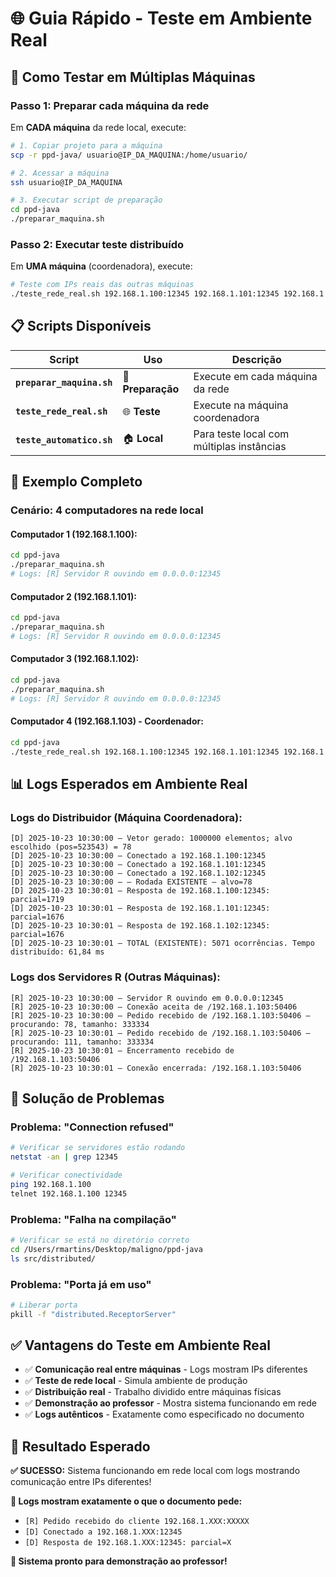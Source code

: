 # 🌐 Guia Rápido - Teste em Ambiente Real

## 🚀 **Como Testar em Múltiplas Máquinas**

### **Passo 1: Preparar cada máquina da rede**

Em **CADA máquina** da rede local, execute:

```bash
# 1. Copiar projeto para a máquina
scp -r ppd-java/ usuario@IP_DA_MAQUINA:/home/usuario/

# 2. Acessar a máquina
ssh usuario@IP_DA_MAQUINA

# 3. Executar script de preparação
cd ppd-java
./preparar_maquina.sh
```

### **Passo 2: Executar teste distribuído**

Em **UMA máquina** (coordenadora), execute:

```bash
# Teste com IPs reais das outras máquinas
./teste_rede_real.sh 192.168.1.100:12345 192.168.1.101:12345 192.168.1.102:12345
```

## 📋 **Scripts Disponíveis**

| Script | Uso | Descrição |
|--------|-----|-----------|
| **`preparar_maquina.sh`** | 🔧 **Preparação** | Execute em cada máquina da rede |
| **`teste_rede_real.sh`** | 🌐 **Teste** | Execute na máquina coordenadora |
| **`teste_automatico.sh`** | 🏠 **Local** | Para teste local com múltiplas instâncias |

## 🎯 **Exemplo Completo**

### **Cenário: 4 computadores na rede local**

#### **Computador 1 (192.168.1.100):**
```bash
cd ppd-java
./preparar_maquina.sh
# Logs: [R] Servidor R ouvindo em 0.0.0.0:12345
```

#### **Computador 2 (192.168.1.101):**
```bash
cd ppd-java
./preparar_maquina.sh
# Logs: [R] Servidor R ouvindo em 0.0.0.0:12345
```

#### **Computador 3 (192.168.1.102):**
```bash
cd ppd-java
./preparar_maquina.sh
# Logs: [R] Servidor R ouvindo em 0.0.0.0:12345
```

#### **Computador 4 (192.168.1.103) - Coordenador:**
```bash
cd ppd-java
./teste_rede_real.sh 192.168.1.100:12345 192.168.1.101:12345 192.168.1.102:12345
```

## 📊 **Logs Esperados em Ambiente Real**

### **Logs do Distribuidor (Máquina Coordenadora):**
```
[D] 2025-10-23 10:30:00 — Vetor gerado: 1000000 elementos; alvo escolhido (pos=523543) = 78
[D] 2025-10-23 10:30:00 — Conectado a 192.168.1.100:12345
[D] 2025-10-23 10:30:00 — Conectado a 192.168.1.101:12345
[D] 2025-10-23 10:30:00 — Conectado a 192.168.1.102:12345
[D] 2025-10-23 10:30:00 — — Rodada EXISTENTE — alvo=78
[D] 2025-10-23 10:30:01 — Resposta de 192.168.1.100:12345: parcial=1719
[D] 2025-10-23 10:30:01 — Resposta de 192.168.1.101:12345: parcial=1676
[D] 2025-10-23 10:30:01 — Resposta de 192.168.1.102:12345: parcial=1676
[D] 2025-10-23 10:30:01 — TOTAL (EXISTENTE): 5071 ocorrências. Tempo distribuído: 61,84 ms
```

### **Logs dos Servidores R (Outras Máquinas):**
```
[R] 2025-10-23 10:30:00 — Servidor R ouvindo em 0.0.0.0:12345
[R] 2025-10-23 10:30:00 — Conexão aceita de /192.168.1.103:50406
[R] 2025-10-23 10:30:00 — Pedido recebido de /192.168.1.103:50406 — procurando: 78, tamanho: 333334
[R] 2025-10-23 10:30:01 — Pedido recebido de /192.168.1.103:50406 — procurando: 111, tamanho: 333334
[R] 2025-10-23 10:30:01 — Encerramento recebido de /192.168.1.103:50406
[R] 2025-10-23 10:30:01 — Conexão encerrada: /192.168.1.103:50406
```

## 🔧 **Solução de Problemas**

### **Problema: "Connection refused"**
```bash
# Verificar se servidores estão rodando
netstat -an | grep 12345

# Verificar conectividade
ping 192.168.1.100
telnet 192.168.1.100 12345
```

### **Problema: "Falha na compilação"**
```bash
# Verificar se está no diretório correto
cd /Users/rmartins/Desktop/maligno/ppd-java
ls src/distributed/
```

### **Problema: "Porta já em uso"**
```bash
# Liberar porta
pkill -f "distributed.ReceptorServer"
```

## ✅ **Vantagens do Teste em Ambiente Real**

- ✅ **Comunicação real entre máquinas** - Logs mostram IPs diferentes
- ✅ **Teste de rede local** - Simula ambiente de produção
- ✅ **Distribuição real** - Trabalho dividido entre máquinas físicas
- ✅ **Demonstração ao professor** - Mostra sistema funcionando em rede
- ✅ **Logs autênticos** - Exatamente como especificado no documento

## 🎯 **Resultado Esperado**

**✅ SUCESSO:** Sistema funcionando em rede local com logs mostrando comunicação entre IPs diferentes!

**📝 Logs mostram exatamente o que o documento pede:**
- `[R] Pedido recebido do cliente 192.168.1.XXX:XXXXX`
- `[D] Conectado a 192.168.1.XXX:12345`
- `[D] Resposta de 192.168.1.XXX:12345: parcial=X`

**🎉 Sistema pronto para demonstração ao professor!**
